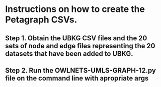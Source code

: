 # Instructions on how to create the Petagraph CSVs.


## Step 1. Obtain the UBKG CSV files and the 20 sets of node and edge files representing the 20 datasets that have been added to UBKG.

## Step 2. Run the OWLNETS-UMLS-GRAPH-12.py file on the command line with apropriate args
